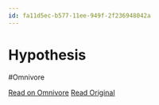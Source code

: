 ```yaml
---
id: fa11d5ec-b577-11ee-949f-2f236948042a
---
```


# Hypothesis
#Omnivore

[Read on Omnivore](https://omnivore.app/me/hypothesis-18d1922fbd7)
[Read Original](https://hypothes.is/a/kLr5lLVxEe6Z63dhDqLDCw)


